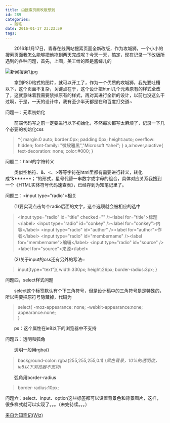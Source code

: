 ```yaml
---
title: 由搜索页面改版想到
id: 289
categories:
  - 随笔
date: 2016-01-17 23:23:59
tags:
---
```


&emsp;&emsp;2016年1月17日，青春在线网站搜索页面全新改版，作为攻城狮，一个小小的搜索页面我怎么能够把他拖到两天完成呢？今天一天，搞定，现在记录一下改版所遇到的各种问题，首先，上图，美工给的图是酱婶儿的

![新闻搜索1.jpg](http://youthliuxi.cn/wp-content/uploads/2016/01/7db5e88df1b6d9eaf0d567bc7086daf0_0ec2cd52-7c07-47f8-8261-6d5c16266b13-2.jpg)
<!--more-->

&emsp;&emsp;拿到PSD格式的图片，就可以开工了，作为一个优质的攻城狮，我先要吐槽以下，这个页面不复杂，关键点在于，这个设计把html几个元素原有的样式全改了，这就意味着我需要禁掉原有的样式，再对其进行全新的设计，以前也没这么干过啊，于是，一天的设计中，我有至少半天都是在和百度打交道~

问题一：元素初始化

&emsp;&emsp;前端代码写之前一定要进行以下初始化，不然每次都写太麻烦了，记录一下几个必要的初始化css

> *{
> 	margin:0 auto;
> 	border:0px;
> 	padding:0px;
> 	height:auto;
> 	overflow: hidden;
> 	font-family: "微软雅黑","Microsoft Yahei";
> }
> a,a:hover,a:active{
> 	text-decoration: none;
> 	color:#000;
> }

问题二：html的字符转义

&emsp;&emsp;类似空格符、&amp;、&lt;、&gt;等等字符在html里都有需要进行转义，转化成”&amp;******；“的形式，星号代替一串数字或字母的组合，具体对应关系我搜到一个《HTML实体符号代码速查表》，已经存到为知笔记里了。

问题三：&lt;input type="radio"&gt;相关

&emsp;&emsp;(1)要实现点击每个radio后面的文字，这个选项就会被相应的选中

> &lt;input type="radio" id="title" checked="" /&gt;&lt;label for="title"&gt;标题&lt;/label&gt;
> &lt;input type="radio" id="conkey" /&gt;&lt;label for="conkey"&gt;内容&lt;/label&gt;
> &lt;input type="radio" id="author" /&gt;&lt;label for="author"&gt;作者&lt;/label&gt;
> &lt;input type="radio" id="membername" /&gt;&lt;label for="membername"&gt;编辑&lt;/label&gt;
> &lt;input type="radio" id="source" /&gt;&lt;label for="source"&gt;来源&lt;/label&gt;

&emsp;&emsp;(2)关于input的css还有另外的写法~

> input[type="text"]{
> 	width:330px;
> 	height:26px;
> 	border-radius:3px;
> }

问题四，select样式问题

&emsp;&emsp;select这个标签默认有个下三角符号，但是设计稿中的三角符号是是特殊的，所以需要把原符号隐藏掉，代码为<label ></label>

> select{
>     -moz-appearance: none;
>     -webkit-appearance:none;
>     appearance:none;  
> }

&emsp;&emsp;ps：这个属性在ie8以下的浏览器中不支持

问题五：透明和弧角

&emsp;&emsp;透明一般用rgba()

> background-color: rgba(255,255,255,0.1)
> /*黑色背景，10%的透明度，ie8以下浏览器不支持*/

&emsp;&emsp;弧角用border-radius

> border-radius:10px;

问题六：select、input、option这些标签都可以设置背景色和背景图片，这样，很多样式就可以实现了。。。（未完待续。。。）

[来自为知笔记(Wiz)](http://www.wiz.cn/i/d15372b9 "来自为知笔记(Wiz)")